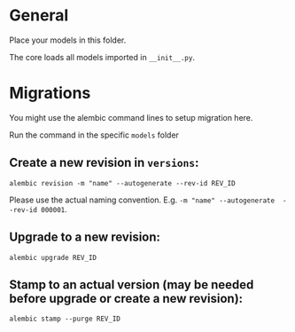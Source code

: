 # General 

Place your models in this folder.

The core loads all models imported in `__init__.py`.

# Migrations

You might use the alembic command lines to setup migration here.

Run the command in the specific `models` folder

## Create a new revision in `versions`:

`alembic revision -m "name" --autogenerate --rev-id REV_ID`

Please use the actual naming convention. E.g. `-m "name" --autogenerate  --rev-id 000001`.

## Upgrade to a new revision:

`alembic upgrade REV_ID`

## Stamp to an actual version (may be needed before upgrade or create a new revision):

`alembic stamp --purge REV_ID`